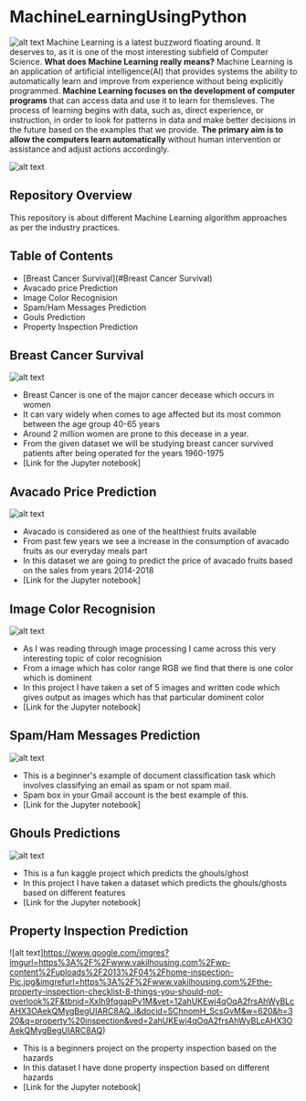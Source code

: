 # MachineLearningUsingPython
![alt text](https://github.com/suchit-insaid/Python-Machine-Learning-Projects/blob/main/image/banner.png)
Machine Learning is a latest buzzword floating around. It deserves to, as it is one of the most interesting subfield of Computer Science.
**What does Machine Learning really means?**
Machine Learning is an application of artificial intelligence(AI) that provides systems the ability to automatically learn and improve from experience without being explicitly programmed.
**Machine Learning focuses on the development of computer programs** that can access data and use it to learn for themsleves.
The process of learning begins with data, such as, direct experience, or instruction, in order to look for patterns in data and make better decisions in the future based on the examples that we provide. **The primary aim is to allow the computers learn automatically** without human intervention or assistance and adjust actions accordingly.

![alt text](https://github.com/suchit-insaid/Python-Machine-Learning-Projects/blob/main/image/mlflow.png)

## Repository Overview

This repository is about different Machine Learning algorithm approaches as per the industry practices.

## Table of Contents

* [Breast Cancer Survival](#Breast Cancer Survival)
* Avacado price Prediction
* Image Color Recognision
* Spam/Ham Messages Prediction
* Gouls Prediction
* Property Inspection Prediction

## Breast Cancer Survival

![alt text](https://www.google.com/url?sa=i&url=https%3A%2F%2Fwww.gvec.org%2Fbreast-cancer-awareness-month-2019%2F&psig=AOvVaw0WhKR63t6stJlJdWzRVvjC&ust=1605187060299000&source=images&cd=vfe&ved=0CAIQjRxqFwoTCOC17IHK-uwCFQAAAAAdAAAAABAD)

* Breast Cancer is one of the major cancer decease which occurs in women
* It can vary widely when comes to age affected but its most common between the age group 40-65 years
* Around 2 million women are prone to this decease in a year.
* From the given dataset we will be studying breast cancer survived patients after being operated for the years 1960-1975
* [Link for the Jupyter notebook]

## Avacado Price Prediction

![alt text](https://www.google.com/url?sa=i&url=https%3A%2F%2Fphilmaffetone.com%2Fthe-avocado-craze%2F&psig=AOvVaw26YzKUfSGzkH6-vRYE-Xwh&ust=1605187539155000&source=images&cd=vfe&ved=0CAIQjRxqFwoTCPD0xeDL-uwCFQAAAAAdAAAAABAD)

* Avacado is considered as one of the healthiest fruits available
* From past few years we see a increase in the consumption of avacado fruits as our everyday meals part
* In this dataset we are going to predict the price of avacado fruits based on the sales from years 2014-2018
* [Link for the Jupyter notebook]

## Image Color Recognision

![alt text](https://www.google.com/url?sa=i&url=https%3A%2F%2Fphilmaffetone.com%2Fthe-avocado-craze%2F&psig=AOvVaw26YzKUfSGzkH6-vRYE-Xwh&ust=1605187539155000&source=images&cd=vfe&ved=0CAIQjRxqFwoTCPD0xeDL-uwCFQAAAAAdAAAAABAD)

* As I was reading through image processing I came across this very interesting topic of color recognision
* From a image which has color range RGB we find that there is one color which is dominent
* In this project I have taken a set of 5 images and written code which gives output as images which has that particular dominent color
* [Link for the Jupyter notebook]

## Spam/Ham Messages Prediction

![alt text](https://github.com/suchit-insaid/Python-Machine-Learning-Projects/blob/main/image/spam.png)

* This is a beginner's example of document classification task which involves classifying an email as spam or not spam mail.
* Spam box in your Gmail account is the best example of this.
* [Link for the Jupyter notebook]

## Ghouls Predictions

![alt text](https://github.com/suchit-insaid/Python-Machine-Learning-Projects/blob/main/image/spam.png)

* This is a fun kaggle project which predicts the ghouls/ghost
* In this project I have taken a dataset which predicts the ghouls/ghosts based on different features
* [Link for the Jupyter notebook]

## Property Inspection Prediction

![alt text]https://www.google.com/imgres?imgurl=https%3A%2F%2Fwww.vakilhousing.com%2Fwp-content%2Fuploads%2F2013%2F04%2Fhome-inspection-Pic.jpg&imgrefurl=https%3A%2F%2Fwww.vakilhousing.com%2Fthe-property-inspection-checklist-8-things-you-should-not-overlook%2F&tbnid=XxIh9fqgapPv1M&vet=12ahUKEwj4qOqA2frsAhWyBLcAHX3OAekQMygBegUIARC8AQ..i&docid=SChnomH_ScsGvM&w=620&h=320&q=property%20inspection&ved=2ahUKEwj4qOqA2frsAhWyBLcAHX3OAekQMygBegUIARC8AQ)

* This is a beginners project on the property inspection based on the hazards
* In this dataset I have done property inspection based on different hazards
* [Link for the Jupyter notebook]


